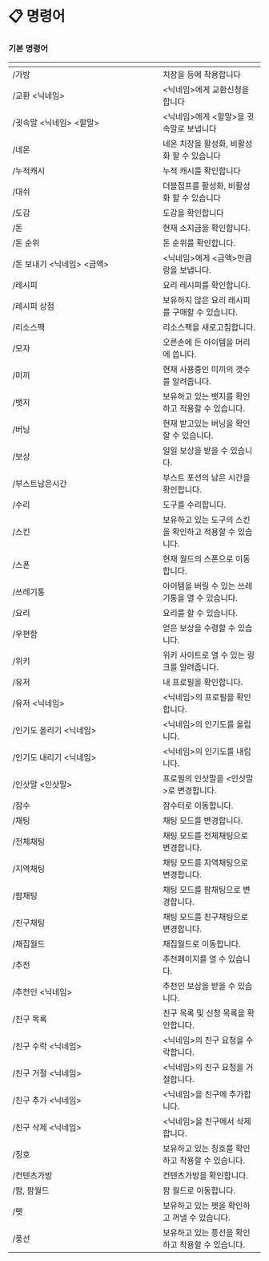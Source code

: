# 📋 명령어

### **기본 명령어**

<table data-header-hidden><thead><tr><th width="284.3999938964844"></th><th></th></tr></thead><tbody><tr><td>/가방</td><td>치장을 등에 착용합니다</td></tr><tr><td>/교환 &#x3C;닉네임></td><td>&#x3C;닉네임>에게 교환신청을 합니다</td></tr><tr><td>/귓속말 &#x3C;닉네임> &#x3C;할말></td><td>&#x3C;닉네임>에게 &#x3C;할말>을 귓속말로 보냅니다</td></tr><tr><td>/네온</td><td>네온 치장을 활성화, 비활성화 할 수 있습니다</td></tr><tr><td>/누적캐시</td><td>누적 캐시를 확인합니다</td></tr><tr><td>/대쉬</td><td>더블점프를 활성화, 비활성화 할 수 있습니다</td></tr><tr><td>/도감</td><td>도감을 확인합니다</td></tr><tr><td>/돈</td><td>현재 소지금을 확인합니다.</td></tr><tr><td>/돈 순위</td><td>돈 순위를 확인합니다.</td></tr><tr><td>/돈 보내기 &#x3C;닉네임> &#x3C;금액></td><td>&#x3C;닉네임>에게 &#x3C;금액>만큼 랑을 보냅니다.</td></tr><tr><td>/레시피</td><td>요리 레시피를 확인합니다.</td></tr><tr><td>/레시피 상점</td><td>보유하지 않은 요리 레시피를 구매할 수 있습니다.</td></tr><tr><td>/리소스팩</td><td>리소스팩을 새로고침합니다.</td></tr><tr><td>/모자</td><td>오른손에 든 아이템을 머리에 씁니다.</td></tr><tr><td>/미끼</td><td>현재 사용중인 미끼의 갯수를 알려줍니다.</td></tr><tr><td>/뱃지</td><td>보유하고 있는 뱃지를 확인하고 적용할 수 있습니다.</td></tr><tr><td>/버닝</td><td>현재 받고있는 버닝을 확인할 수 있습니다.</td></tr><tr><td>/보상</td><td>일일 보상을 받을 수 있습니다.</td></tr><tr><td>/부스트남은시간</td><td>부스트 포션의 남은 시간을 확인합니다.</td></tr><tr><td>/수리</td><td>도구를 수리합니다.</td></tr><tr><td>/스킨</td><td>보유하고 있는 도구의 스킨을 확인하고 적용할 수 있습니다.</td></tr><tr><td>/스폰</td><td>현재 월드의 스폰으로 이동합니다.</td></tr><tr><td>/쓰레기통</td><td>아이템을 버릴 수 있는 쓰레기통을 열 수 있습니다.</td></tr><tr><td>/요리</td><td>요리를 할 수 있습니다.</td></tr><tr><td>/우편함</td><td>얻은 보상을 수령할 수 있습니다.</td></tr><tr><td>/위키</td><td>위키 사이트로 열 수 있는 링크를 알려줍니다.</td></tr><tr><td>/유저</td><td>내 프로필을 확인합니다.</td></tr><tr><td>/유저 &#x3C;닉네임> </td><td>&#x3C;닉네임>의 프로필을 확인합니다.</td></tr><tr><td>/인기도 올리기 &#x3C;닉네임> </td><td>&#x3C;닉네임>의 인기도를 올립니다.</td></tr><tr><td>/인기도 내리기 &#x3C;닉네임> </td><td>&#x3C;닉네임>의 인기도를 내립니다.</td></tr><tr><td>/인삿말 &#x3C;인삿말> </td><td>프로필의 인삿말을 &#x3C;인삿말>로 변경합니다.</td></tr><tr><td>/잠수 </td><td>잠수터로 이동합니다.</td></tr><tr><td>/채팅 </td><td>채팅 모드를 변경합니다.</td></tr><tr><td>/전체채팅 </td><td>채팅 모드를 전체채팅으로 변경합니다.</td></tr><tr><td>/지역채팅 </td><td>채팅 모드를 지역채팅으로 변경합니다.</td></tr><tr><td>/팜채팅 </td><td>채팅 모드를 팜채팅으로 변경합니다.</td></tr><tr><td>/친구채팅 </td><td>채팅 모드를 친구채팅으로 변경합니다.</td></tr><tr><td>/채집월드 </td><td>채집월드로 이동합니다.</td></tr><tr><td>/추천 </td><td>추천페이지를 열 수 있습니다.</td></tr><tr><td>/추천인 &#x3C;닉네임> </td><td>추천인 보상을 받을 수 있습니다.</td></tr><tr><td>/친구 목록 </td><td>친구 목록 및 신청 목록을 확인합니다.</td></tr><tr><td>/친구 수락 &#x3C;닉네임> </td><td>&#x3C;닉네임>의 친구 요청을 수락합니다.</td></tr><tr><td>/친구 거절 &#x3C;닉네임> </td><td>&#x3C;닉네임>의 친구 요청을 거절합니다.</td></tr><tr><td>/친구 추가 &#x3C;닉네임> </td><td>&#x3C;닉네임>을 친구에 추가합니다.</td></tr><tr><td>/친구 삭제 &#x3C;닉네임> </td><td>&#x3C;닉네임>을 친구에서 삭제합니다.</td></tr><tr><td>/칭호 </td><td>보유하고 있는 칭호를 확인하고 착용할 수 있습니다.</td></tr><tr><td>/컨텐츠가방 </td><td>컨텐츠가방을 확인합니다.</td></tr><tr><td>/팜, 팜월드 </td><td>팜 월드로 이동합니다.</td></tr><tr><td>/펫 </td><td>보유하고 있는 펫을 확인하고 꺼낼 수 있습니다.</td></tr><tr><td>/풍선 </td><td>보유하고 있는 풍선을 확인하고 착용할 수 있습니다.</td></tr></tbody></table>

